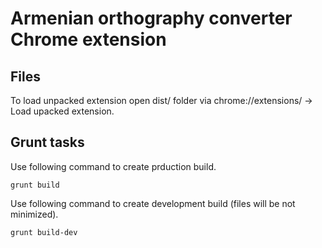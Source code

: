 # Armenian orthography converter Chrome extension

## Files

To load unpacked extension open dist/ folder via chrome://extensions/ -> Load upacked extension.

## Grunt tasks

Use following command to create prduction build.

    grunt build

Use following command to create development build (files will be not minimized).

    grunt build-dev